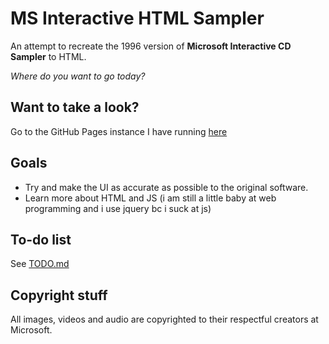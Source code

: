 # MS Interactive HTML Sampler
An attempt to recreate the 1996 version of **Microsoft Interactive CD Sampler** to HTML.

*Where do you want to go today?*

## Want to take a look?
Go to the GitHub Pages instance I have running [here](https://rqfirqfo.github.io/mscdsampler-html/)

## Goals
- Try and make the UI as accurate as possible to the original software.
- Learn more about HTML and JS (i am still a little baby at web programming and i use jquery bc i suck at js)

## To-do list
See [TODO.md](TODO.md)

## Copyright stuff
All images, videos and audio are copyrighted to their respectful creators at Microsoft.
